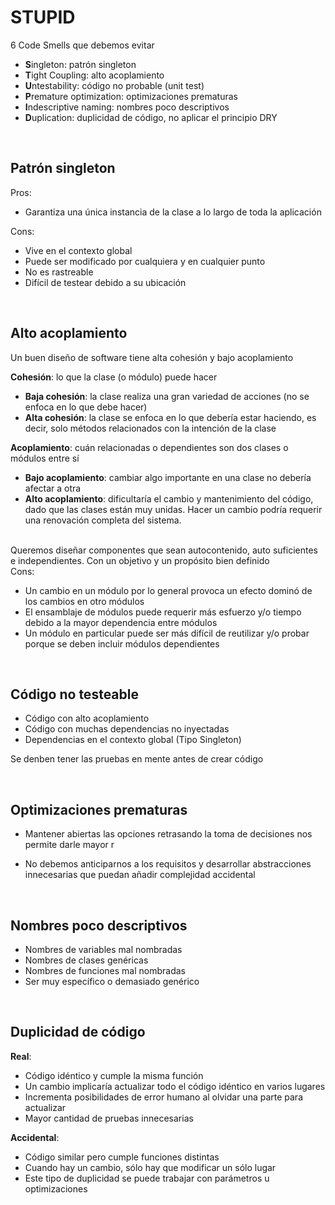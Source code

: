 # STUPID

6 Code Smells que debemos evitar

- **S**ingleton: patrón singleton
- **T**ight Coupling: alto acoplamiento
- **U**ntestability: código no probable (unit test)
- **P**remature optimization: optimizaciones prematuras
- **I**ndescriptive naming: nombres poco descriptivos
- **D**uplication: duplicidad de código, no aplicar el principio DRY

<br>

## Patrón singleton

Pros:

- Garantiza una única instancia de la clase a lo largo de toda la aplicación

Cons:

- Vive en el contexto global
- Puede ser modificado por cualquiera y en cualquier punto
- No es rastreable
- Difícil de testear debido a su ubicación

<br>

## Alto acoplamiento

Un buen diseño de software tiene alta cohesión y bajo acoplamiento

**Cohesión**: lo que la clase (o módulo) puede hacer

- **Baja cohesión**: la clase realiza una gran variedad de acciones (no se enfoca en lo que debe hacer)
- **Alta cohesión**: la clase se enfoca en lo que debería estar haciendo, es decir, solo métodos relacionados con la intención de la clase

**Acoplamiento**: cuán relacionadas o dependientes son dos clases o módulos entre sí

- **Bajo acoplamiento**: cambiar algo importante en una clase no debería afectar a otra
- **Alto acoplamiento**: dificultaría el cambio y mantenimiento del código, dado que las clases están muy unidas. Hacer un cambio podría requerir una renovación completa del sistema.

<br>
Queremos diseñar componentes que sean autocontenido, auto suficientes e independientes. Con un objetivo y un propósito bien definido

<br>
Cons:

- Un cambio en un módulo por lo general provoca un efecto dominó de los cambios en otro módulos
- El ensamblaje de módulos puede requerir más esfuerzo y/o tiempo debido a la mayor dependencia entre módulos
- Un módulo en particular puede ser más difícil de reutilizar y/o probar porque se deben incluir módulos dependientes

<br>

## Código no testeable

- Código con alto acoplamiento
- Código con muchas dependencias no inyectadas
- Dependencias en el contexto global (Tipo Singleton)

Se denben tener las pruebas en mente antes de crear código

<br>

## Optimizaciones prematuras

- Mantener abiertas las opciones retrasando la toma de decisiones nos permite darle mayor r

- No debemos anticiparnos a los requisitos y desarrollar abstracciones innecesarias que puedan añadir complejidad accidental

<br>

## Nombres poco descriptivos

- Nombres de variables mal nombradas
- Nombres de clases genéricas
- Nombres de funciones mal nombradas
- Ser muy específico o demasiado genérico

<br>

## Duplicidad de código

**Real**:

- Código idéntico y cumple la misma función
- Un cambio implicaría actualizar todo el código idéntico en varios lugares
- Incrementa posibilidades de error humano al olvidar una parte para actualizar
- Mayor cantidad de pruebas innecesarias

**Accidental**:

- Código similar pero cumple funciones distintas
- Cuando hay un cambio, sólo hay que modificar un sólo lugar
- Este tipo de duplicidad se puede trabajar con parámetros u optimizaciones
